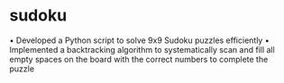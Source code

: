# sudoku
•	Developed a Python script to solve 9x9 Sudoku puzzles efficiently
•	Implemented a backtracking algorithm to systematically scan and fill all empty spaces on the board with the correct numbers to complete the puzzle
